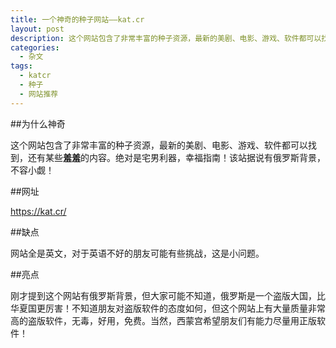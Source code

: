 ```yaml
---
title: 一个神奇的种子网站——kat.cr
layout: post
description: 这个网站包含了非常丰富的种子资源，最新的美剧、电影、游戏、软件都可以找到，还有某些**羞羞**的内容。绝对是宅男利器，幸福指南！该站据说有俄罗斯背景，不容小觑！
categories:
  - 杂文
tags: 
  - katcr
  - 种子
  - 网站推荐
---
```


##为什么神奇

这个网站包含了非常丰富的种子资源，最新的美剧、电影、游戏、软件都可以找到，还有某些**羞羞**的内容。绝对是宅男利器，幸福指南！该站据说有俄罗斯背景，不容小觑！

##网址

https://kat.cr/

##缺点

网站全是英文，对于英语不好的朋友可能有些挑战，这是小问题。

##亮点

刚才提到这个网站有俄罗斯背景，但大家可能不知道，俄罗斯是一个盗版大国，比华夏国更厉害！不知道朋友对盗版软件的态度如何，但这个网站上有大量质量非常高的盗版软件，无毒，好用，免费。当然，西蒙宫希望朋友们有能力尽量用正版软件！